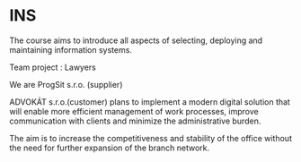 # INS
The course aims to introduce all aspects of selecting, deploying and maintaining information systems.

Team project : Lawyers

We are ProgSit s.r.o. (supplier)

ADVOKÁT s.r.o.(customer) plans to implement a modern digital solution that will enable more efficient management of work processes, improve communication with clients and minimize the administrative burden. 

The aim is to increase the competitiveness and stability of the office without the need for further expansion of the branch network.



